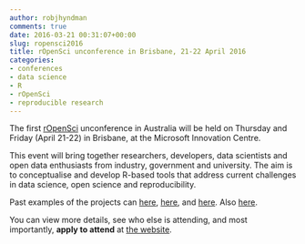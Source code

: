 ```yaml
---
author: robjhyndman
comments: true
date: 2016-03-21 00:31:07+00:00
slug: ropensci2016
title: rOpenSci unconference in Brisbane, 21-22 April 2016
categories:
- conferences
- data science
- R
- rOpenSci
- reproducible research
---
```


The first [rOpenSci](http://ropensci.org/) unconference in Australia will be held on Thursday and Friday (April 21-22) in Brisbane, at the Microsoft Innovation Centre.

This event will bring together researchers, developers, data scientists and open data enthusiasts from industry, government and university. The aim is to conceptualise and develop R-based tools that address current challenges in data science, open science and reproducibility.

Past examples of the projects can [here](https://github.com/ropensci/hackathon/issues), [here](https://github.com/ropensci/unconf/issues), and [here](https://github.com/ropensci/unconf16/issues). Also [here](https://www.youtube.com/watch?v=iUcm5COsKJo).

You can view more details, see who else is attending, and most importantly, **apply to attend** at [the website](http://auunconf.ropensci.org/).

